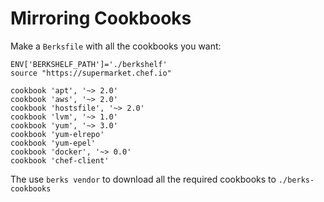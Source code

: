 # Mirroring Cookbooks

Make a `Berksfile` with all the cookbooks you want:

    ENV['BERKSHELF_PATH']='./berkshelf'
    source "https://supermarket.chef.io"

    cookbook 'apt', '~> 2.0'
    cookbook 'aws', '~> 2.0'
    cookbook 'hostsfile', '~> 2.0'
    cookbook 'lvm', '~> 1.0'
    cookbook 'yum', '~> 3.0'
    cookbook 'yum-elrepo'
    cookbook 'yum-epel'
    cookbook 'docker', '~> 0.0'
    cookbook 'chef-client'

The use `berks vendor` to download all the required cookbooks to `./berks-cookbooks`
